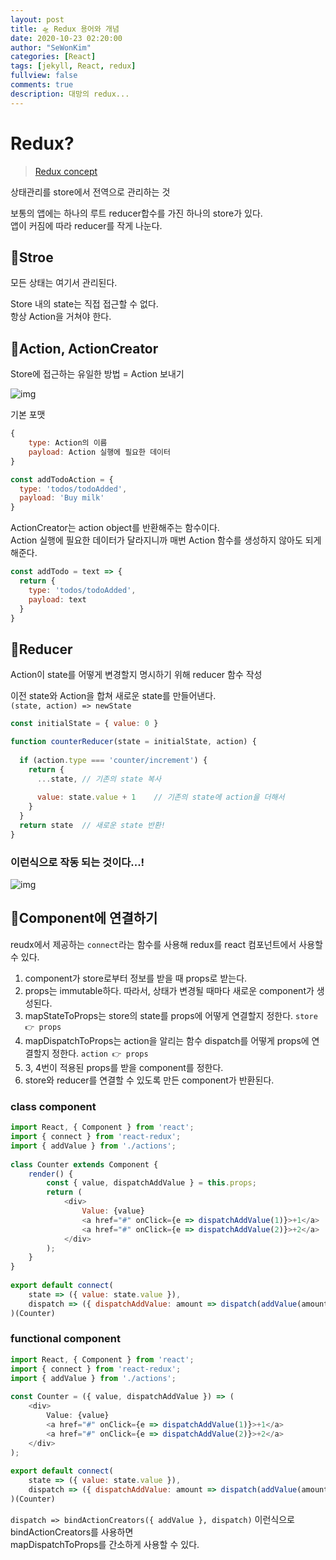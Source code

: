 ```yaml
---
layout: post
title: 🛸 Redux 용어와 개념
date: 2020-10-23 02:20:00
author: "SeWonKim"
categories: [React]
tags: [jekyll, React, redux]
fullview: false
comments: true
description: 대망의 redux...
---
```


# Redux?

> [Redux concept](https://ko.redux.js.org/tutorials/essentials/part-1-overview-concepts)

상태관리를 store에서 전역으로 관리하는 것

보통의 앱에는 하나의 루트 reducer합수를 가진 하나의 store가 있다.      
앱이 커짐에 따라 reducer를 작게 나눈다.

## 🧡Stroe

모든 상태는 여기서 관리된다.

Store 내의 state는 직접 접근할 수 없다.    
항상 Action을 거쳐야 한다.

## 💛Action, ActionCreator

Store에 접근하는 유일한 방법 = Action 보내기

![img](https://ko.redux.js.org/assets/images/one-way-data-flow-04fe46332c1ccb3497ecb04b94e55b97.png)

기본 포맷

```javascript
{
    type: Action의 이름
    payload: Action 실행에 필요한 데이터
}

const addTodoAction = {
  type: 'todos/todoAdded',
  payload: 'Buy milk'
}
```

ActionCreator는 action object를 반환해주는 함수이다.    
Action 실행에 필요한 데이터가 달라지니까 매번 Action 함수를 생성하지 않아도 되게 해준다.

```javascript
const addTodo = text => {
  return {
    type: 'todos/todoAdded',
    payload: text
  }
}
```

## 💚Reducer

Action이 state를 어떻게 변경할지 명시하기 위해 reducer 함수 작성

이전 state와 Action을 합쳐 새로운 state를 만들어낸다.      
`(state, action) => newState`


```javascript
const initialState = { value: 0 }

function counterReducer(state = initialState, action) {
    
  if (action.type === 'counter/increment') {
    return {
      ...state, // 기존의 state 복사
      
      value: state.value + 1    // 기존의 state에 action을 더해서
    }
  }
  return state  // 새로운 state 반환!
}
```

### 이런식으로 작동 되는 것이다...!

![img](https://ko.redux.js.org/assets/images/ReduxDataFlowDiagram-49fa8c3968371d9ef6f2a1486bd40a26.gif)



## 💙Component에 연결하기

reudx에서 제공하는 `connect`라는 함수를 사용해 redux를 react 컴포넌트에서 사용할 수 있다.

1. component가 store로부터 정보를 받을 때 props로 받는다.
2. props는 immutable하다. 따라서, 상태가 변경될 때마다 새로운 component가 생성된다.
3. mapStateToProps는 store의 state를 props에 어떻게 연결할지 정한다. `store 👉 props`
4. mapDispatchToProps는 action을 알리는 함수 dispatch를 어떻게 props에 연결할지 정한다. `action 👉 props`
5. 3, 4번이 적용된 props를 받을 component를 정한다.
6. store와 reducer를 연결할 수 있도록 만든 component가 반환된다.

### class component
```javascript
import React, { Component } from 'react';
import { connect } from 'react-redux';
import { addValue } from './actions';
​
class Counter extends Component {
    render() {
        const { value, dispatchAddValue } = this.props;
        return (
            <div>
                Value: {value}
                <a href="#" onClick={e => dispatchAddValue(1)}>+1</a>
                <a href="#" onClick={e => dispatchAddValue(2)}>+2</a>
            </div>
        );
    }
}
​
export default connect(
    state => ({ value: state.value }),
    dispatch => ({ dispatchAddValue: amount => dispatch(addValue(amount)) })
)(Counter)
```

### functional component
```javascript
import React, { Component } from 'react';
import { connect } from 'react-redux';
import { addValue } from './actions';
​
const Counter = ({ value, dispatchAddValue }) => (
    <div>
        Value: {value}
        <a href="#" onClick={e => dispatchAddValue(1)}>+1</a>
        <a href="#" onClick={e => dispatchAddValue(2)}>+2</a>
    </div>
);
​
export default connect(
    state => ({ value: state.value }),
    dispatch => ({ dispatchAddValue: amount => dispatch(addValue(amount)) })
)(Counter)

```

`dispatch => bindActionCreators({ addValue }, dispatch)` 이런식으로 bindActionCreators를 사용하면    
mapDispatchToProps를 간소하게 사용할 수 있다.
